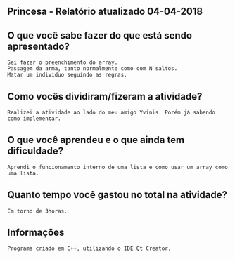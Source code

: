 ## Princesa - Relatório atualizado 04-04-2018
## O que você sabe fazer do que está sendo apresentado?
	Sei fazer o preenchimento do array.  
	Passagem da arma, tanto normalmente como com N saltos.
	Matar um individuo seguindo as regras.

## Como vocês dividiram/fizeram a atividade?
	Realizei a atividade ao lado do meu amigo Yvinis. Porém já sabendo como implementar.

## O que você aprendeu e o que ainda tem dificuldade?
	Aprendi o funcionamento interno de uma lista e como usar um array como uma lista.

## Quanto tempo você gastou no total na atividade?
	Em torno de 3horas.

## Informações
	Programa criado em C++, utilizando o IDE Qt Creator.
